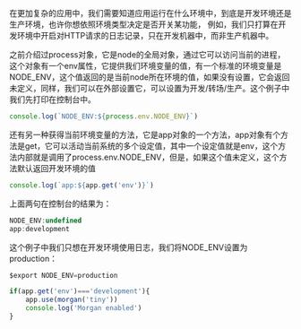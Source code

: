 在更加复杂的应用中，我们需要知道应用运行在什么环境中，到底是开发环境还是生产环境，也许你想依照环境类型决定是否开关某功能， 例如，我们只打算在开发环境中开启对HTTP请求的日志记录，只在开发机器中，而非生产机器中。

之前介绍过process对象，它是node的全局对象，通过它可以访问当前的进程，这个对象有一个env属性，它提供我们环境变量的值，有一个标准的环境变量是NODE_ENV，这个值返回的是当前node所在环境的值，如果没有设置，它会返回未定义，同样，我们可以在外部设置它，可以设置为开发/转场/生产。这个例子中我们先打印在控制台中。

```js
console.log(`NODE_ENV:${process.env.NODE_ENV}`)
```

还有另一种获得当前环境变量的方法，它是app对象的一个方法，app对象有个方法是get，它可以活动当前系统的多个设定值，其中一个设定值就是env，这个方法内部就是调用了process.env.NODE_ENV，但是，如果这个值未定义，这个方法默认返回开发环境的值

```js
console.log(`app:${app.get('env')}`)
```

上面两句在控制台的结果为：

```js
NODE_ENV:undefined
app:development
```

这个例子中我们只想在开发环境使用日志，我们将NODE_ENV设置为production：

```js
$export NODE_ENV=production
```

```js
if(app.get('env')==='development'){
	app.use(morgan('tiny'))
	console.log('Morgan enabled')
}
```

